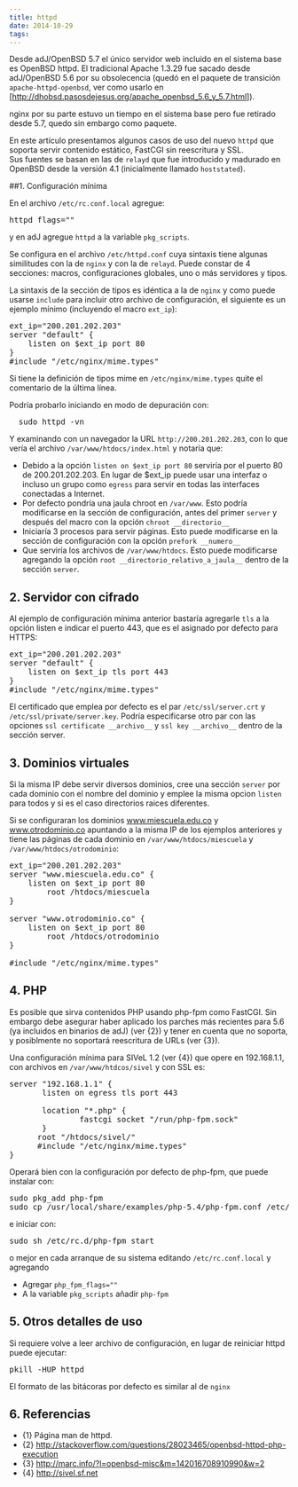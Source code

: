 ```yaml
---
title: httpd
date: 2014-10-29
tags:
---
```


Desde adJ/OpenBSD 5.7 el único servidor web incluido en el sistema base
es OpenBSD httpd.
El tradicional Apache 1.3.29 fue sacado desde adJ/OpenBSD 5.6 por su 
obsolecencia (quedó en el paquete de transición ```apache-httpd-openbsd```, 
ver como usarlo en [http://dhobsd.pasosdejesus.org/apache_openbsd_5.6_y_5.7.html]).

nginx por su parte estuvo un tiempo en el sistema base pero fue retirado
desde 5.7, quedo sin embargo como paquete.

En este artículo presentamos algunos casos de uso del nuevo ```httpd``` 
que soporta  servir contenido estático, FastCGI sin reescritura y SSL.  
Sus fuentes se basan en las de ```relayd```  que fue introducido y madurado en 
OpenBSD desde la versión 4.1 (inicialmente llamado ```hoststated```).


##1. Configuración mínima

En el archivo ```/etc/rc.conf.local``` agregue:
<pre>
httpd_flags=""
</pre>
y en adJ agregue ```httpd``` a la variable ```pkg_scripts```.

Se configura en el archivo ```/etc/httpd.conf``` cuya sintaxis tiene algunas 
similitudes con la de ```nginx``` y con la de ```relayd```.  Puede constar de 
4 secciones: macros, configuraciones globales, uno o más servidores y tipos.

La sintaxis de la sección de tipos es idéntica a la de ```nginx``` y como 
puede usarse ```include``` para incluir otro archivo de configuración, 
el siguiente es un ejemplo mínimo (incluyendo el macro ```ext_ip```):
<pre>
ext_ip="200.201.202.203"
server "default" {
	listen on $ext_ip port 80
}
#include "/etc/nginx/mime.types"
</pre>

Si tiene la definición de tipos mime en ```/etc/nginx/mime.types``` quite
el comentario de la última línea.

Podría probarlo iniciando en modo de depuración con:
<pre>
  sudo httpd -vn
</pre>

Y examinando con un navegador la URL ```http://200.201.202.203```, con lo que 
vería el archivo ```/var/www/htdocs/index.html``` y notaría que:

- Debido a la opción ```listen on $ext_ip port 80``` serviría por el puerto 80 de 
200.201.202.203.  En lugar de $ext_ip puede usar una interfaz o incluso un 
grupo como ```egress``` para servir en todas las interfaces conectadas a Internet.
- Por defecto pondría una jaula chroot en ```/var/www```.  Esto podría 
modificarse en la sección de configuración, antes del primer ```server``` 
y después del macro con la opción ```chroot __directorio__```
- Iniciaría 3 procesos para servir páginas.  Esto puede modificarse en la sección 
de configuración con la opción ```prefork __numero__```
- Que serviría los archivos de ```/var/www/htdocs```.  Esto puede modificarse  
agregando la opción ```root __directorio_relativo_a_jaula__``` dentro de la 
sección ```server```.


## 2. Servidor con cifrado

Al ejemplo de configuración mínima anterior bastaría agregarle ```tls``` a 
la opción listen e indicar el puerto 443, que es el asignado por defecto para 
HTTPS:
<pre>
ext_ip="200.201.202.203"
server "default" {
	listen on $ext_ip tls port 443
}
#include "/etc/nginx/mime.types"
</pre>

El certificado que emplea por defecto es el par ```/etc/ssl/server.crt``` y 
```/etc/ssl/private/server.key```.  Podría especificarse otro par con las 
opciones ```ssl certificate __archivo__``` y ```ssl key __archivo__``` dentro 
de la sección server.

 
## 3. Dominios virtuales

Si la misma IP debe servir diversos dominios, cree una sección ```server``` por cada dominio con el nombre del dominio y emplee la misma opcion ```listen``` para todos y si es el caso directorios raices diferentes. 

Si se configuraran los dominios www.miescuela.edu.co y www.otrodominio.co apuntando a la misma IP de los ejemplos anteriores y tiene las páginas de cada dominio en ```/var/www/htdocs/miescuela``` y ```/var/www/htdocs/otrodominio```:

<pre>
ext_ip="200.201.202.203"
server "www.miescuela.edu.co" {
	listen on $ext_ip port 80
        root /htdocs/miescuela
}

server "www.otrodominio.co" {
	listen on $ext_ip port 80
        root /htdocs/otrodominio
}

#include "/etc/nginx/mime.types"
</pre>

## 4. PHP

Es posible que sirva contenidos PHP usando php-fpm como FastCGI.  Sin embargo debe asegurar haber aplicado los parches más recientes para 5.6 (ya incluidos en binarios de adJ) (ver {2}) y tener en cuenta que no soporta, y posiblmente no soportará reescritura de URLs (ver {3}).  

Una configuración mínima para SIVeL 1.2 (ver {4}) que opere en 192.168.1.1, con archivos en ```/var/www/htdcos/sivel``` y con SSL es:

<pre>
server "192.168.1.1" {
       listen on egress tls port 443

       location "*.php" {
               fastcgi socket "/run/php-fpm.sock"
       }
      root "/htdocs/sivel/"
      #include "/etc/nginx/mime.types"
}
</pre>
        
Operará bien con la configuración por defecto de php-fpm, que puede instalar con:
<pre>
sudo pkg_add php-fpm
sudo cp /usr/local/share/examples/php-5.4/php-fpm.conf /etc/
</pre>
e iniciar con:
<pre>
sudo sh /etc/rc.d/php-fpm start
</pre>
o mejor en cada arranque de su sistema editando ```/etc/rc.conf.local```
y agregando
* Agregar ```php_fpm_flags=""```
* A la variable ```pkg_scripts``` añadir ```php-fpm```

## 5. Otros detalles de uso

Si requiere volve a leer archivo de configuración, en lugar de reiniciar httpd puede ejecutar:
<pre>
pkill -HUP httpd
</pre>

El formato de las bitácoras por defecto es similar al de ```nginx```

## 6. Referencias

* {1} Página man de httpd.
* {2} http://stackoverflow.com/questions/28023465/openbsd-httpd-php-execution
* {3} http://marc.info/?l=openbsd-misc&m=142016708910990&w=2
* {4} http://sivel.sf.net
